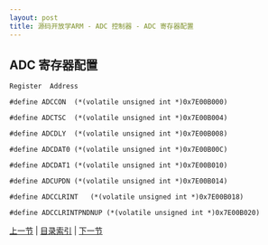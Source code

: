 ```yaml
---
layout: post
title: 源码开放学ARM - ADC 控制器 - ADC 寄存器配置
---
```


## ADC 寄存器配置
	Register  Address 
		
	#define ADCCON	(*(volatile unsigned int *)0x7E00B000)
	
	#define ADCTSC	(*(volatile unsigned int *)0x7E00B004)
	
	#define ADCDLY	(*(volatile unsigned int *)0x7E00B008)
	
	#define ADCDAT0	(*(volatile unsigned int *)0x7E00B00C)
	
	#define ADCDAT1	(*(volatile unsigned int *)0x7E00B010)
	
	#define ADCUPDN	(*(volatile unsigned int *)0x7E00B014)
	
	#define ADCCLRINT	(*(volatile unsigned int *)0x7E00B018)
	
	#define ADCCLRINTPNDNUP	(*(volatile unsigned int *)0x7E00B020)





[上一节](chp13-1.html)  |  [目录索引](../index.html)  |  [下一节](chp13-3.html)
